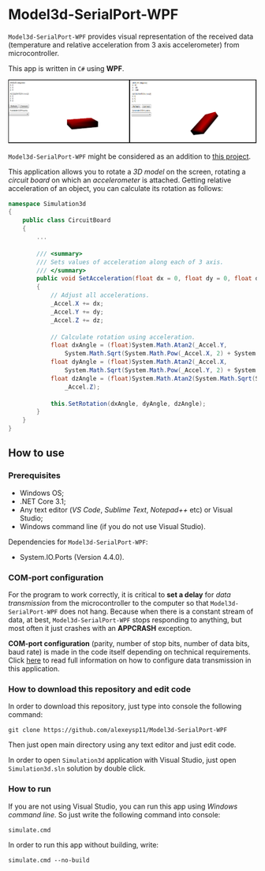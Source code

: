 # Model3d-SerialPort-WPF

`Model3d-SerialPort-WPF` provides visual representation of the received data (temperature and relative acceleration from 3 axis accelerometer) from microcontroller. 

This app is written in `C#` using **WPF**. 

![RotationOnGui](Docs/img/Usage/RotationOnGui.png)

`Model3d-SerialPort-WPF` might be considered as an addition to [this project](https://github.com/alexeysp11/STM32F4-Accel-Temperature). 

This application allows you to rotate a *3D model* on the screen, rotating a *circuit board* on which an *accelerometer* is attached. 
Getting relative acceleration of an object, you can calculate its rotation as follows: 
```C#
namespace Simulation3d
{
    public class CircuitBoard
    {
        ... 
        
        /// <summary>
        /// Sets values of acceleration along each of 3 axis. 
        /// </summary>
        public void SetAcceleration(float dx = 0, float dy = 0, float dz = 0)
        {
            // Adjust all accelerations. 
            _Accel.X += dx; 
            _Accel.Y += dy; 
            _Accel.Z += dz;

            // Calculate rotation using acceleration. 
            float dxAngle = (float)System.Math.Atan2(_Accel.Y,
                System.Math.Sqrt(System.Math.Pow(_Accel.X, 2) + System.Math.Pow(_Accel.Z, 2))); 
            float dyAngle = (float)System.Math.Atan2(_Accel.X,
                System.Math.Sqrt(System.Math.Pow(_Accel.Y, 2) + System.Math.Pow(_Accel.Z, 2))); 
            float dzAngle = (float)System.Math.Atan2(System.Math.Sqrt(System.Math.Pow(_Accel.X, 2) + System.Math.Pow(_Accel.Y, 2)),
                _Accel.Z);

            this.SetRotation(dxAngle, dyAngle, dzAngle);
        }
    }
}
```

## How to use 

### Prerequisites

- Windows OS; 
- .NET Core 3.1; 
- Any text editor (*VS Code*, *Sublime Text*, *Notepad++* etc) or Visual Studio; 
- Windows command line (if you do not use Visual Studio). 

Dependencies for `Model3d-SerialPort-WPF`: 
- System.IO.Ports (Version 4.4.0). 

### COM-port configuration

For the program to work correctly, it is critical to **set a delay** for *data transmission* from the microcontroller to the computer so that `Model3d-SerialPort-WPF` does not hang.
Because when there is a constant stream of data, at best, `Model3d-SerialPort-WPF` stops responding to anything, but most often it just crashes with an **APPCRASH** exception.

**COM-port configuration** (parity, number of stop bits, number of data bits, baud rate) is made in the code itself depending on technical requirements.
Click [here](Docs/DataTransmission.md) to read full information on how to configure data transmission in this application. 

### How to download this repository and edit code 

In order to download this repository, just type into console the following command: 
```
git clone https://github.com/alexeysp11/Model3d-SerialPort-WPF
```

Then just open main directory using any text editor and just edit code. 

In order to open `Simulation3d` application with Visual Studio, just open `Simulation3d.sln` solution by double click. 

### How to run 

If you are not using Visual Studio, you can run this app using *Windows command line*. 
So just write the following command into console: 
```
simulate.cmd
```

In order to run this app without building, write: 
```
simulate.cmd --no-build
```
